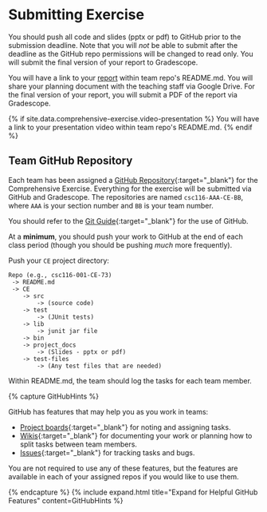 # Submitting Exercise

You should push all code and slides (pptx or pdf) to GitHub prior to the submission deadline. Note that you will *not* be able to submit after the deadline as the GitHub repo permissions will be changed to read only. You will submit the final version of your report to Gradescope.

You will have a link to your [report](#team-documentation) within team repo's README.md. You will share your planning document with the teaching staff via Google Drive. For the final version of your report, you will submit a PDF of the report via Gradescope.

{% if site.data.comprehensive-exercise.video-presentation %}
You will have a link to your presentation video within team repo's README.md.
{% endif %}

## Team GitHub Repository

Each team has been assigned a [GitHub Repository]({{site.data.comprehensive-exercise.github}}){:target="_blank"} for the Comprehensive Exercise. Everything for the exercise will be submitted via GitHub and Gradescope. The repositories are named `csc116-AAA-CE-BB`, where `AAA` is your section number and `BB` is your team number.

You should refer to the [Git Guide]({{site.data.comprehensive-exercise.git-guide}}){:target="_blank"} for the use of GitHub.

At a **minimum**, you should push your work to GitHub at the end of each class period (though you should be pushing *much* more frequently<!--- -- as a rule of thumb, you should only push code that compiles successfully--->).

Push your `CE` project directory:

```
Repo (e.g., csc116-001-CE-73)
 -> README.md
 -> CE
    -> src 
        -> (source code)
    -> test
        -> (JUnit tests)
    -> lib 
        -> junit jar file
    -> bin
    -> project_docs
        -> (Slides - pptx or pdf)
    -> test-files
        -> (Any test files that are needed)
``` 

Within README.md, the team should log the tasks for each team member.

{% capture GitHubHints %}

GitHub has features that may help you as you work in teams:

* [Project boards](https://docs.github.com/en/free-pro-team@latest/github/managing-your-work-on-github/about-project-boards){:target="_blank"} for noting and assigning tasks.
* [Wikis](https://docs.github.com/en/free-pro-team@latest/github/building-a-strong-community/about-wikis){:target="_blank"} for documenting your work or planning how to split tasks between team members.
* [Issues](https://docs.github.com/en/free-pro-team@latest/github/managing-your-work-on-github/about-issues){:target="_blank"} for tracking tasks and bugs.

You are not required to use any of these features, but the features are available in each of your assigned repos if you would like to use them.

{% endcapture %}
{% include expand.html title="Expand for Helpful GitHub Features" content=GitHubHints %}